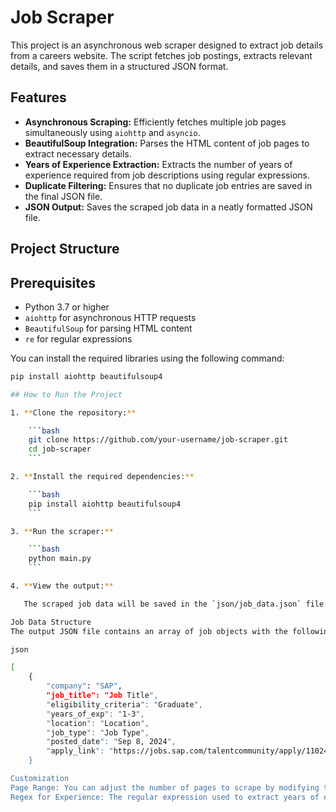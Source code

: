 # Job Scraper

This project is an asynchronous web scraper designed to extract job details from a careers website. The script fetches job postings, extracts relevant details, and saves them in a structured JSON format.

## Features

- **Asynchronous Scraping:** Efficiently fetches multiple job pages simultaneously using `aiohttp` and `asyncio`.
- **BeautifulSoup Integration:** Parses the HTML content of job pages to extract necessary details.
- **Years of Experience Extraction:** Extracts the number of years of experience required from job descriptions using regular expressions.
- **Duplicate Filtering:** Ensures that no duplicate job entries are saved in the final JSON file.
- **JSON Output:** Saves the scraped job data in a neatly formatted JSON file.

## Project Structure


## Prerequisites

- Python 3.7 or higher
- `aiohttp` for asynchronous HTTP requests
- `BeautifulSoup` for parsing HTML content
- `re` for regular expressions

You can install the required libraries using the following command:

```bash
pip install aiohttp beautifulsoup4

## How to Run the Project

1. **Clone the repository:**

    ```bash
    git clone https://github.com/your-username/job-scraper.git
    cd job-scraper
    ```

2. **Install the required dependencies:**

    ```bash
    pip install aiohttp beautifulsoup4
    ```

3. **Run the scraper:**

    ```bash
    python main.py
    ```

4. **View the output:**

   The scraped job data will be saved in the `json/job_data.json` file.

Job Data Structure
The output JSON file contains an array of job objects with the following structure:

json

[
    {
        "company": "SAP",
        "job_title": "Job Title",
        "eligibility_criteria": "Graduate",
        "years_of_exp": "1-3",
        "location": "Location",
        "job_type": "Job Type",
        "posted_date": "Sep 8, 2024",
        "apply_link": "https://jobs.sap.com/talentcommunity/apply/1102475701/?locale=en_US"
    }

Customization
Page Range: You can adjust the number of pages to scrape by modifying the range in the pages list in the main.py script.
Regex for Experience: The regular expression used to extract years of experience can be further customized in the main.py script.
